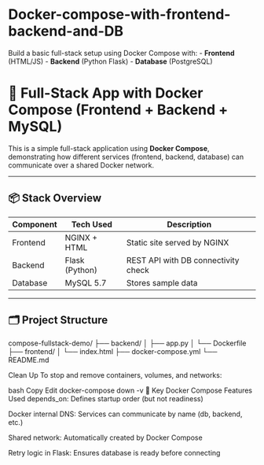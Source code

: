# Docker-compose-with-frontend-backend-and-DB
Build a basic full-stack setup using Docker Compose with: - **Frontend** (HTML/JS) - **Backend** (Python Flask) - **Database** (PostgreSQL)

# 🚀 Full-Stack App with Docker Compose (Frontend + Backend + MySQL)

This is a simple full-stack application using **Docker Compose**, demonstrating how different services (frontend, backend, database) can communicate over a shared Docker network.

---

## 📦 Stack Overview

| Component | Tech Used      | Description                             |
|-----------|----------------|-----------------------------------------|
| Frontend  | NGINX + HTML   | Static site served by NGINX             |
| Backend   | Flask (Python) | REST API with DB connectivity check     |
| Database  | MySQL 5.7      | Stores sample data                      |

---

## 🗂️ Project Structure

compose-fullstack-demo/
├── backend/
│ ├── app.py
│ └── Dockerfile
├── frontend/
│ └── index.html
├── docker-compose.yml
└── README.md

Clean Up
To stop and remove containers, volumes, and networks:

bash
Copy
Edit
docker-compose down -v
🧠 Key Docker Compose Features Used
depends_on: Defines startup order (but not readiness)

Docker internal DNS: Services can communicate by name (db, backend, etc.)

Shared network: Automatically created by Docker Compose

Retry logic in Flask: Ensures database is ready before connecting
